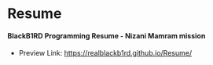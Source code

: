 # Resume
#### BlackB1RD Programming Resume - Nizani Mamram mission

- Preview Link: https://realblackb1rd.github.io/Resume/
